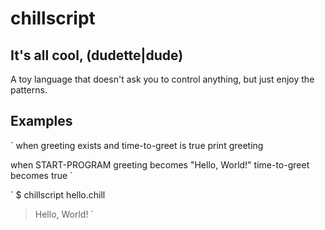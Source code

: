 # chillscript

## It's all cool, (dudette|dude)

A toy language that doesn't ask you to control anything, but just enjoy the patterns.

## Examples

`
when greeting exists
and time-to-greet is true
  print greeting

when START-PROGRAM
  greeting becomes "Hello, World!"
  time-to-greet becomes true
`

`
$ chillscript hello.chill
> Hello, World!
`
